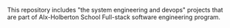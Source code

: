  This repository includes "the system engineering and devops" projects that are part of Alx-Holberton School Full-stack software engineering program.
